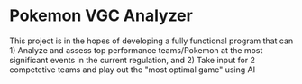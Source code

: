 # Pokemon VGC Analyzer

This project is in the hopes of developing a fully functional program that can 1) Analyze and assess top performance teams/Pokemon at the most significant events in the current regulation, and 2) Take input for 2 competetive teams and play out the "most optimal game" using AI
